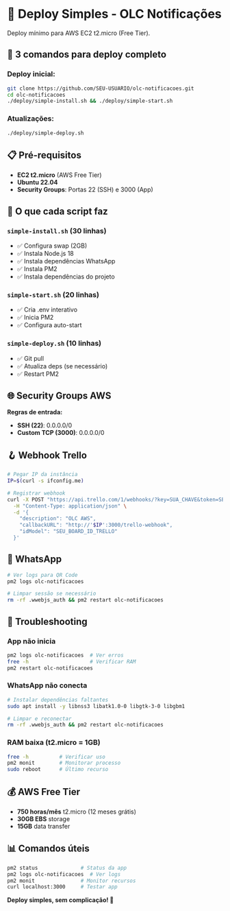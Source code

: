 # 🚀 Deploy Simples - OLC Notificações

Deploy mínimo para AWS EC2 t2.micro (Free Tier).

## 🎯 3 comandos para deploy completo

### **Deploy inicial:**
```bash
git clone https://github.com/SEU-USUARIO/olc-notificacoes.git
cd olc-notificacoes
./deploy/simple-install.sh && ./deploy/simple-start.sh
```

### **Atualizações:**
```bash
./deploy/simple-deploy.sh
```

## 📋 Pré-requisitos

- **EC2 t2.micro** (AWS Free Tier)
- **Ubuntu 22.04**
- **Security Groups**: Portas 22 (SSH) e 3000 (App)

## 🔧 O que cada script faz

### `simple-install.sh` (30 linhas)
- ✅ Configura swap (2GB)
- ✅ Instala Node.js 18
- ✅ Instala dependências WhatsApp
- ✅ Instala PM2
- ✅ Instala dependências do projeto

### `simple-start.sh` (20 linhas)
- ✅ Cria .env interativo
- ✅ Inicia PM2
- ✅ Configura auto-start

### `simple-deploy.sh` (10 linhas)
- ✅ Git pull
- ✅ Atualiza deps (se necessário)
- ✅ Restart PM2

## 🌐 Security Groups AWS

**Regras de entrada:**
- **SSH (22)**: 0.0.0.0/0
- **Custom TCP (3000)**: 0.0.0.0/0

## 🪝 Webhook Trello

```bash
# Pegar IP da instância
IP=$(curl -s ifconfig.me)

# Registrar webhook
curl -X POST "https://api.trello.com/1/webhooks/?key=SUA_CHAVE&token=SEU_TOKEN" \
  -H "Content-Type: application/json" \
  -d '{
    "description": "OLC AWS",
    "callbackURL": "http://'$IP':3000/trello-webhook",
    "idModel": "SEU_BOARD_ID_TRELLO"
  }'
```

## 📱 WhatsApp

```bash
# Ver logs para QR Code
pm2 logs olc-notificacoes

# Limpar sessão se necessário
rm -rf .wwebjs_auth && pm2 restart olc-notificacoes
```

## 🚨 Troubleshooting

### App não inicia
```bash
pm2 logs olc-notificacoes  # Ver erros
free -h                    # Verificar RAM
pm2 restart olc-notificacoes
```

### WhatsApp não conecta
```bash
# Instalar dependências faltantes
sudo apt install -y libnss3 libatk1.0-0 libgtk-3-0 libgbm1

# Limpar e reconectar
rm -rf .wwebjs_auth && pm2 restart olc-notificacoes
```

### RAM baixa (t2.micro = 1GB)
```bash
free -h          # Verificar uso
pm2 monit        # Monitorar processo
sudo reboot      # Último recurso
```

## 💰 AWS Free Tier

- **750 horas/mês** t2.micro (12 meses grátis)
- **30GB EBS** storage
- **15GB** data transfer

## 📊 Comandos úteis

```bash
pm2 status              # Status da app
pm2 logs olc-notificacoes  # Ver logs
pm2 monit               # Monitor recursos
curl localhost:3000     # Testar app
```

**Deploy simples, sem complicação! 🎉**